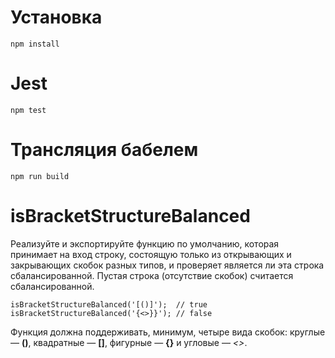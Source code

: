 # Установка
`npm install`
# Jest
`npm test`
# Трансляция бабелем
`npm run build`
# isBracketStructureBalanced
Реализуйте и экспортируйте функцию по умолчанию, которая принимает на вход строку, состоящую только из открывающих и закрывающих скобок разных типов, и проверяет является ли эта строка сбалансированной. Пустая строка (отсутствие скобок) считается сбалансированной.
```
isBracketStructureBalanced('[()]');  // true
isBracketStructureBalanced('{<>}}'); // false
```
Функция должна поддерживать, минимум, четыре вида скобок: круглые — **()**, квадратные — **[]**, фигурные — **{}** и угловые — *<>*.